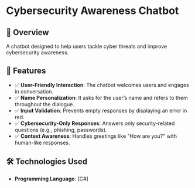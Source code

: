 # Cybersecurity Awareness Chatbot

## 📌 Overview
A chatbot designed to help users tackle cyber threats and improve cybersecurity awareness.

## 🚀 Features
- ✅ **User-Friendly Interaction**: The chatbot welcomes users and engages in conversation.
- ✅ **Name Personalization**: It asks for the user’s name and refers to them throughout the dialogue.
- ✅ **Input Validation**: Prevents empty responses by displaying an error in red.
- ✅ **Cybersecurity-Only Responses**: Answers only security-related questions (e.g., phishing, passwords).
- ✅ **Context Awareness**: Handles greetings like "How are you?" with human-like responses.

## 🛠️ Technologies Used
- **Programming Language**: [C#]


